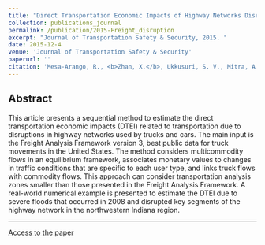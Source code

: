 ```yaml
---
title: "Direct Transportation Economic Impacts of Highway Networks Disruptions Using Public Data from United States"
collection: publications_journal
permalink: /publication/2015-Freight_disruption
excerpt: "Journal of Transportation Safety & Security, 2015. "
date: 2015-12-4
venue: 'Journal of Transportation Safety & Security'
paperurl: ''
citation: 'Mesa-Arango, R., <b>Zhan, X.</b>, Ukkusuri, S. V., Mitra, A., 2016. Direct Transportation Economic Impacts of Highway Networks Disruptions Using Public Data from United States. <i>Journal of Transportation Safety & Security</i>, 8(1), 36-55.'
---
```



Abstract
---
This article presents a sequential method to estimate the direct transportation economic impacts (DTEI) related to transportation due to disruptions in highway networks used by trucks and cars. The main input is the Freight Analysis Framework version 3, best public data for truck movements in the United States. The method considers multicommodity flows in an equilibrium framework, associates monetary values to changes in traffic conditions that are specific to each user type, and links truck flows with commodity flows. This approach can consider transportation analysis zones smaller than those presented in the Freight Analysis Framework. A real-world numerical example is presented to estimate the DTEI due to severe floods that occurred in 2008 and disrupted key segments of the highway network in the northwestern Indiana region.

---
[Access to the paper](http://zhanxianyuan.xyz/files/Freight_disruption.pdf)

